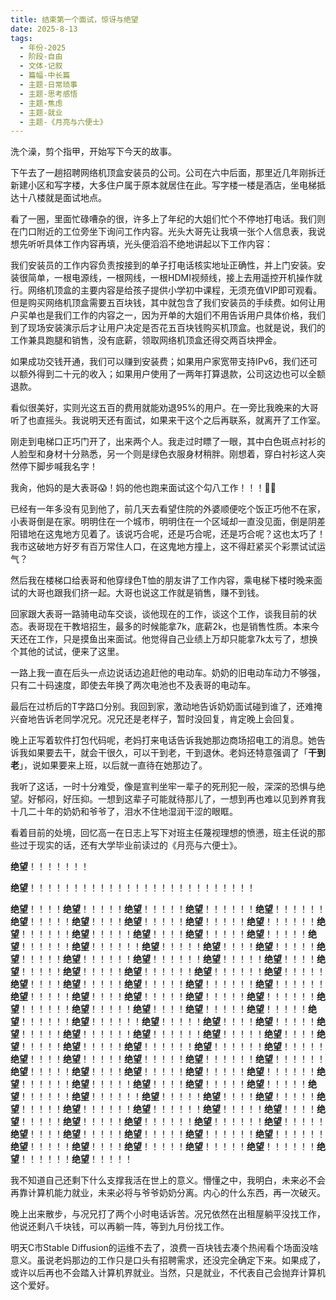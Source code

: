 ```yaml
---
title: 结束第一个面试，惊讶与绝望
date: 2025-8-13
tags:
  - 年份-2025
  - 阶段-自由
  - 文体-记叙
  - 篇幅-中长篇
  - 主题-日常琐事
  - 主题-思考感悟
  - 主题-焦虑
  - 主题-就业
  - 主题-《月亮与六便士》
---
```


洗个澡，剪个指甲，开始写下今天的故事。

下午去了一趟招聘网络机顶盒安装员的公司。公司在六中后面，那里近几年刚拆迁新建小区和写字楼，大多住户属于原本就居住在此。写字楼一楼是酒店，坐电梯抵达十八楼就是面试地点。

看了一圈，里面忙碌嘈杂的很，许多上了年纪的大姐们忙个不停地打电话。我们则在门口附近的工位旁坐下询问工作内容。光头大哥先让我填一张个人信息表，我说想先听听具体工作内容再填，光头便滔滔不绝地讲起以下工作内容：

我们安装员的工作内容负责按接到的单子打电话核实地址正确性，并上门安装。安装很简单，一根电源线，一根网线，一根HDMI视频线，接上去用遥控开机操作就行。网络机顶盒的主要内容是给孩子提供小学初中课程，无须充值VIP即可观看。但是购买网络机顶盒需要五百块钱，其中就包含了我们安装员的手续费。如何让用户买单也是我们工作的内容之一，因为开单的大姐们不用告诉用户具体价格，我们到了现场安装演示后才让用户决定是否花五百块钱购买机顶盒。也就是说，我们的工作兼具跑腿和销售，没有底薪，领取网络机顶盒还得交两百块押金。

如果成功交钱开通，我们可以赚到安装费；如果用户家宽带支持IPv6，我们还可以额外得到二十元的收入；如果用户使用了一两年打算退款，公司这边也可以全额退款。

看似很美好，实则光这五百的费用就能劝退95%的用户。在一旁比我晚来的大哥听了也直摇头。我说明天还有面试，如果来干这个之后再联系，就离开了工作室。

刚走到电梯口正巧门开了，出来两个人。我走过时瞟了一眼，其中白色斑点衬衫的人脸型和身材十分熟悉，另一个则是绿色衣服身材稍胖。刚想着，穿白衬衫这人突然停下脚步喊我名字！

我肏，他妈的是大表哥😱！妈的他也跑来面试这个勾八工作！！！🤣🤡

已经有一年多没有见到他了，前几天去看望住院的外婆顺便吃个饭正巧他不在家，小表哥倒是在家。明明住在一个城市，明明住在一个区域却一直没见面，倒是阴差阳错地在这鬼地方见着了。该说巧合呢，还是巧合呢，还是巧合呢？这也太巧了！我市这破地方好歹有百万常住人口，在这鬼地方撞上，这不得赶紧买个彩票试试运气？

然后我在楼梯口给表哥和他穿绿色T恤的朋友讲了工作内容，乘电梯下楼时晚来面试的大哥也跟我们挤一起。大哥也说这工作就是销售，赚不到钱。

回家跟大表哥一路骑电动车交谈，谈他现在的工作，谈这个工作，谈我目前的状态。表哥现在干教培招生，最多的时候能拿7k，底薪2k，也是销售性质。本来今天还在工作，只是摸鱼出来面试。他觉得自己业绩上万却只能拿7k太亏了，想换个其他的试试，便来了这里。

一路上我一直在后头一点边说话边追赶他的电动车。奶奶的旧电动车动力不够强，只有二十码速度，即使去年换了两次电池也不及表哥的电动车。

最后在过桥后的T字路口分别。我回到家，激动地告诉奶奶面试碰到谁了，还难掩兴奋地告诉老同学况兄。况兄还是老样子，暂时没回复，肯定晚上会回复。

晚上正写着软件打包代码呢，老妈打来电话告诉我她那边商场招电工的消息。她告诉我如果要去干，就会干很久，可以干到老，干到退休。老妈还特意强调了「**干到老**」，说如果要来上班，以后就一直待在她那边了。

我听了这话，一时十分难受，像是宣判坐牢一辈子的死刑犯一般，深深的恐惧与绝望。好郁闷，好压抑。一想到这辈子可能就待那儿了，一想到再也难以见到养育我十几二十年的奶奶和爷爷了，泪水不住地湿润干涩的眼眶。

看着目前的处境，回忆高一在日志上写下对班主任蔑视理想的愤懑，班主任说的那些过于现实的话，还有大学毕业前读过的《月亮与六便士》。

**绝望**！！！！！！！

**绝望**！！！！！！！！！！！！！！！！！！！！！！！！！！

**绝望**！！！！**绝望**！！！！！**绝望**！！！！！**绝望**！！！！！！**绝望**！！！！！！**绝望**！！！！！**绝望**！！！！**绝望**！！！！！**绝望**！！！！！**绝望**！！！！！！**绝望**！！！！！！**绝望**！！！！！**绝望**！！！！**绝望**！！！！！**绝望**！！！！！**绝望**！！！！！！**绝望**！！！！！！**绝望**！！！！！**绝望**！！！！**绝望**！！！！！**绝望**！！！！！**绝望**！！！！！！**绝望**！！！！！！**绝望**！！！！！**绝望**！！！！**绝望**！！！！！**绝望**！！！！！**绝望**！！！！！！**绝望**！！！！！！**绝望**！！！！！**绝望**！！！！**绝望**！！！！！**绝望**！！！！！**绝望**！！！！！！**绝望**！！！！！！**绝望**！！！！！**绝望**！！！！**绝望**！！！！！**绝望**！！！！！**绝望**！！！！！！**绝望**！！！！！！**绝望**！！！！！**绝望**！！！！**绝望**！！！！！**绝望**！！！！！**绝望**！！！！！！**绝望**！！！！！！**绝望**！！！！！**绝望**！！！！**绝望**！！！！！**绝望**！！！！！**绝望**！！！！！！**绝望**！！！！！！**绝望**！！！！！**绝望**！！！！**绝望**！！！！！**绝望**！！！！！**绝望**！！！！！！**绝望**！！！！！！**绝望**！！！！！**绝望**！！！！**绝望**！！！！！**绝望**！！！！！**绝望**！！！！！！**绝望**！！！！！！**绝望**！！！！！**绝望**！！！！**绝望**！！！！！**绝望**！！！！！**绝望**！！！！！！**绝望**！！！！！！**绝望**！！！！！**绝望**！！！！**绝望**！！！！！**绝望**！！！！！**绝望**！！！！！！**绝望**！！！！！！**绝望**！！！！！**绝望**！！！！**绝望**！！！！！**绝望**！！！！！**绝望**！！！！！！**绝望**！！！！！！**绝望**！！！！！**绝望**！！！！**绝望**！！！！！**绝望**！！！！！**绝望**！！！！！！**绝望**！！！！！！**绝望**！！！！！**绝望**！！！！**绝望**！！！！！**绝望**！！！！！**绝望**！！！！！！**绝望**！！！！！！**绝望**！！！！！**绝望**！！！！**绝望**！！！！！**绝望**！！！！！**绝望**！！！！！！**绝望**！！！！！！**绝望**！！！！！

我不知道自己还剩下什么支撑我活在世上的意义。懵懂之中，我明白，未来必不会再靠计算机能力就业，未来必将与爷爷奶奶分离。内心的什么东西，再一次破灭。

晚上出来散步，与况兄打了两个小时电话诉苦。况兄依然在出租屋躺平没找工作，他说还剩八千块钱，可以再躺一阵，等到九月份找工作。

明天C市Stable Diffusion的运维不去了，浪费一百块钱去凑个热闹看个场面没啥意义。虽说老妈那边的工作只是口头有招聘需求，还没完全确定下来。如果成了，或许以后再也不会踏入计算机界就业。当然，只是就业，不代表自己会抛弃计算机这个爱好。
